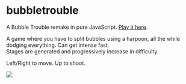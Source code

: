 # bubbletrouble
A Bubble Trouble remake in pure JavaScript. [Play it here](https://makurell.github.io/bubbletrouble/).

A game where you have to split bubbles using a harpoon, all the while dodging everything. Can get intense fast.<br>
Stages are generated and progressively increase in difficulty.

Left/Right to move. Up to shoot.

![](https://i.imgur.com/U2TomSC.gif)
